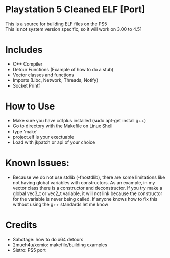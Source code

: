 # Playstation 5 Cleaned ELF [Port]
This is a source for building ELF files on the PS5<br>
This is not system version specific, so it will work on 3.00 to 4.51

# Includes
- C++ Compiler
- Detour Functions (Example of how to do a stub)
- Vector classes and functions
- Imports (Libc, Network, Threads, Notify)
- Socket Printf

# How to Use
- Make sure you have cc1plus installed (sudo apt-get install g++)
- Go to directory with the Makefile on Linux Shell
- type 'make'
- project.elf is your exectuable
- Load with jkpatch or api of your choice

# Known Issues:
- Because we do not use stdlib (-fnostdlib), there are some limitations like not having global variables with constructors. As an example, in my vector class there is a constructor and deconstructor. If you try make a global vec3_t or vec2_t variable, it will not link because the constructor for the variable is never being called. If anyone knows how to fix this without using the g++ standards let me know

# Credits
- Sabotage: how to do x64 detours
- 2much4u/xemio: makefile/building examples
- Sistro: PS5 port
